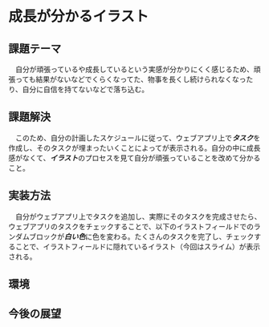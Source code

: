  # 成長が分かるイラスト
 ## 課題テーマ
　自分が頑張っているや成長しているという実感が分かりにくく感じるため、頑張っても結果がないなどでくらくなってた、物事を長くし続けられなくなったり、自分に自信を持てないなどで落ち込む。
 ## 課題解決
　このため、自分の計画したスケジュールに従って、ウェブアプリ上で***タスク***を作成し、そのタスクが埋まったいくことによってが表示される。自分の中に成長感がなくて、***イラスト***のプロセスを見て自分が頑張っていることを改めて分かること。
## 実装方法
　自分がウェブアプリ上でタスクを追加し、実際にそのタスクを完成させたら、ウェブアプリのタスクをチェックすることで、以下のイラストフィールドでのランダムブロックが***白い色***に色を変わる。たくさんのタスクを完了し、チェックすることで、イラストフィールドに隠れているイラスト（今回はスライム）が表示される。
## 環境
## 今後の展望
